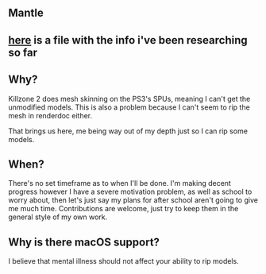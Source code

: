 ## Mantle

## [here](https://github.com/headassbtw/COREtool/blob/main/research.md) is a file with the info i've been researching so far

## Why?
Killzone 2 does mesh skinning on the PS3's SPUs, meaning I can't get the unmodified models. This is also a problem because I can't seem to rip the mesh in renderdoc either.

That brings us here, me being way out of my depth just so I can rip some models.

## When?
There's no set timeframe as to when I'll be done. I'm making decent progress however I have a severe motivation problem, as well as school to worry about, then let's just say my plans for after school aren't going to give me much time.
Contributions are welcome, just try to keep them in the general style of my own work.

## Why is there macOS support?
I believe that mental illness should not affect your ability to rip models. 
